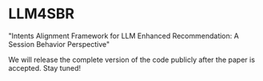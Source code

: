# LLM4SBR
"Intents Alignment Framework for LLM Enhanced Recommendation: A Session Behavior Perspective"


We will release the complete version of the code publicly after the paper is accepted. Stay tuned!
